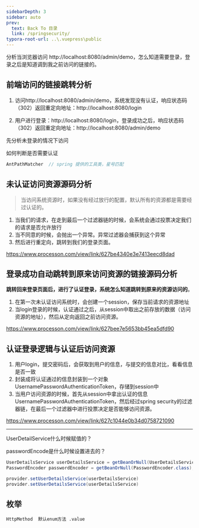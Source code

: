 ```yaml
---
sidebarDepth: 3
sidebar: auto
prev:
  text: Back To 目录
  link: /springsecurity/
typora-root-url: ..\.vuepress\public
---
```




分析当浏览器访问 http://localhost:8080/admin/demo，怎么知道需要登录，登录之后是知道调到我之前访问的链接的。

## 前端访问的链接跳转分析

1. 访问http://localhost:8080/admin/demo，系统发现没有认证，响应状态码（302）返回重定向地址：http://localhost:8080/login

2. 用户进行登录：http://localhost:8080/login，登录成功之后，响应状态码（302）返回重定向地址：http://localhost:8080/admin/demo

   


先分析未登录的情况下访问

如何判断是否需要认证

```java
AntPathMatcher  // spring 提供的工具类，星号匹配
```



## 未认证访问资源源码分析

> 当访问系统资源时，如果没有经过放行的配置，默认所有的资源都是需要经过认证的。

1. 当我们的请求，在走到最后一个过滤器链的时候，会系统会通过投票决定我们的请求是否允许放行
2. 当不同意的时候，会抛出一个异常。异常过滤器会捕获到这个异常
3. 然后进行重定向，跳转到我们的登录页面。

https://www.processon.com/view/link/627be4340e3e7413eecd8dad



## 登录成功自动跳转到原来访问资源的链接源码分析

**跳转回来登录页面后，进行了认证登录，系统怎么知道跳转到原来的资源访问的**。

1. 在第一次未认证访问系统时，会创建一个session，保存当前请求的资源地址
2. 当login登录的时候，认证通过之后，从session中取出之前存放的数据（访问资源的地址），然后从定向返回之前访问资源。

https://www.processon.com/view/link/627bee7e5653bb45ea5dfd90



## 认证登录逻辑与认证后访问资源

1. 用户login，提交密码后，会获取到用户的信息，与提交的信息对比，看看信息是否一致
2. 封装成将认证通过的信息封装到一个对象UsernamePasswordAuthenticationToken，存储到session中
3. 当用户访问资源的时候，首先从session中拿出认证的信息UsernamePasswordAuthenticationToken，然后经过spring security的过滤器链，在最后一个过滤器中进行投票决定是否能够访问资源。

https://www.processon.com/view/link/627c1044e0b34d0758721090



------------



UserDetailService什么时候赋值的？

passwordEncode是什么时候设置进去的？

```java
UserDetailsService userDetailsService = getBeanOrNull(UserDetailsService.class)
PasswordEncoder passwordEncoder = getBeanOrNull(PasswordEncoder.class);

provider.setUserDetailsService(userDetailsService)
provider.setUserDetailsService(userDetailsService)
```







## 枚举

```
HttpMethod  默认enum方法 .value
```